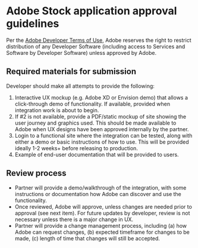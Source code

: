 # Adobe Stock application approval guidelines

Per the [Adobe Developer Terms of Use](http://www.adobe.com/go/developer-terms), Adobe reserves the right to restrict distribution of any Developer Software (including access to Services and Software by Developer Software) unless approved by Adobe.

## Required materials for submission
Developer should make all attempts to provide the following:

1.  Interactive UX mockup (e.g. Adobe XD or Envision demo) that allows a click-through demo of functionality. If available, provided when integration work is about to begin.
2.  If #2 is not available, provide a PDF/static mockup of site showing the user journey and graphics used. This should be made available to Adobe when UX designs have been approved internally by the partner.
3.  Login to a functional site where the integration can be tested, along with either a demo or basic instructions of how to use. This will be provided ideally 1-2 weeks+ before releasing to production.
4.  Example of end-user documentation that will be provided to users.

## Review process

+ Partner will provide a demo/walkthrough of the integration, with some instructions or documentation how Adobe can discover and use the functionality.
+ Once reviewed, Adobe will approve, unless changes are needed prior to approval (see next item). For future updates by developer, review is not necessary unless there is a major change in UX. 
+ Partner will provide a change management process, including (a) how Adobe can request changes, (b) expected timeframe for changes to be made, (c) length of time that changes will still be accepted.


